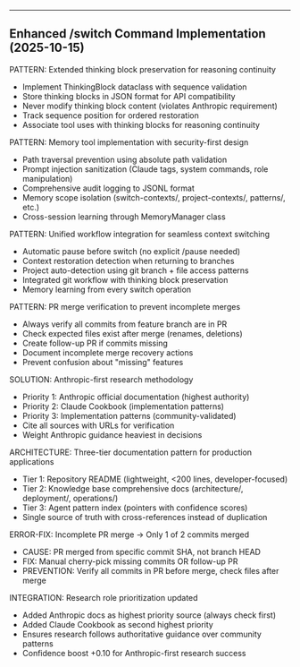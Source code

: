 
---

## Enhanced /switch Command Implementation (2025-10-15)

PATTERN: Extended thinking block preservation for reasoning continuity
- Implement ThinkingBlock dataclass with sequence validation
- Store thinking blocks in JSON format for API compatibility  
- Never modify thinking block content (violates Anthropic requirement)
- Track sequence position for ordered restoration
- Associate tool uses with thinking blocks for reasoning continuity

PATTERN: Memory tool implementation with security-first design
- Path traversal prevention using absolute path validation
- Prompt injection sanitization (Claude tags, system commands, role manipulation)
- Comprehensive audit logging to JSONL format
- Memory scope isolation (switch-contexts/, project-contexts/, patterns/, etc.)
- Cross-session learning through MemoryManager class

PATTERN: Unified workflow integration for seamless context switching
- Automatic pause before switch (no explicit /pause needed)
- Context restoration detection when returning to branches
- Project auto-detection using git branch + file access patterns
- Integrated git workflow with thinking block preservation
- Memory learning from every switch operation

PATTERN: PR merge verification to prevent incomplete merges
- Always verify all commits from feature branch are in PR
- Check expected files exist after merge (renames, deletions)
- Create follow-up PR if commits missing
- Document incomplete merge recovery actions
- Prevent confusion about "missing" features

SOLUTION: Anthropic-first research methodology
- Priority 1: Anthropic official documentation (highest authority)
- Priority 2: Claude Cookbook (implementation patterns)
- Priority 3: Implementation patterns (community-validated)
- Cite all sources with URLs for verification
- Weight Anthropic guidance heaviest in decisions

ARCHITECTURE: Three-tier documentation pattern for production applications
- Tier 1: Repository README (lightweight, <200 lines, developer-focused)
- Tier 2: Knowledge base comprehensive docs (architecture/, deployment/, operations/)
- Tier 3: Agent pattern index (pointers with confidence scores)
- Single source of truth with cross-references instead of duplication

ERROR-FIX: Incomplete PR merge → Only 1 of 2 commits merged
- CAUSE: PR merged from specific commit SHA, not branch HEAD
- FIX: Manual cherry-pick missing commits OR follow-up PR
- PREVENTION: Verify all commits in PR before merge, check files after merge

INTEGRATION: Research role prioritization updated
- Added Anthropic docs as highest priority source (always check first)
- Added Claude Cookbook as second highest priority
- Ensures research follows authoritative guidance over community patterns
- Confidence boost +0.10 for Anthropic-first research success

